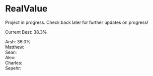 # RealValue
Project in progress. Check back later for further updates on progress!

Current Best: 38.3%

Arsh: 36.0% \
Matthew: \
Sean: \
Alex: \
Charles: \
Sepehr:
